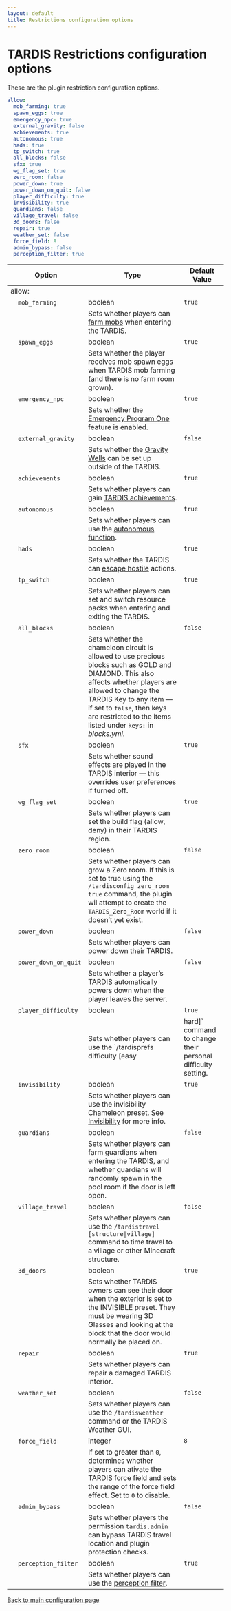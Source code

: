```yaml
---
layout: default
title: Restrictions configuration options
---
```


# TARDIS Restrictions configuration options

These are the plugin restriction configuration options.

```yaml title="/plugins/TARDIS/config.yml"
allow:
  mob_farming: true
  spawn_eggs: true
  emergency_npc: true
  external_gravity: false
  achievements: true
  autonomous: true
  hads: true
  tp_switch: true
  all_blocks: false
  sfx: true
  wg_flag_set: true
  zero_room: false
  power_down: true
  power_down_on_quit: false
  player_difficulty: true
  invisibility: true
  guardians: false
  village_travel: false
  3d_doors: false
  repair: true
  weather_set: false
  force_field: 8
  admin_bypass: false
  perception_filter: true
```

| Option                                        | Type                                                                                                                                                                                                                                                                               | Default Value                                                                                             |
|-----------------------------------------------|------------------------------------------------------------------------------------------------------------------------------------------------------------------------------------------------------------------------------------------------------------------------------------|-----------------------------------------------------------------------------------------------------------|
| allow:                                        |
| &nbsp;&nbsp;&nbsp;&nbsp;`mob_farming`         | boolean                                                                                                                                                                                                                                                                            | `true`                                                                                                    |
| &nbsp;                                        | Sets whether players can [farm mobs](farming) when entering the TARDIS.                                                                                                                                                                                                            |
| &nbsp;&nbsp;&nbsp;&nbsp;`spawn_eggs`          | boolean                                                                                                                                                                                                                                                                            | `true`                                                                                                    |
| &nbsp;                                        | Sets whether the player receives mob spawn eggs when TARDIS mob farming (and there is no farm room grown).                                                                                                                                                                         |
| &nbsp;&nbsp;&nbsp;&nbsp;`emergency_npc`       | boolean                                                                                                                                                                                                                                                                            | `true`                                                                                                    |
| &nbsp;                                        | Sets whether the [Emergency Program One](emergency-program-one) feature is enabled.                                                                                                                                                                                                |
| &nbsp;&nbsp;&nbsp;&nbsp;`external_gravity`    | boolean                                                                                                                                                                                                                                                                            | `false`                                                                                                   |
| &nbsp;                                        | Sets whether the [Gravity Wells](gravity-wells) can be set up outside of the TARDIS.                                                                                                                                                                                               |
| &nbsp;&nbsp;&nbsp;&nbsp;`achievements`        | boolean                                                                                                                                                                                                                                                                            | `true`                                                                                                    |
| &nbsp;                                        | Sets whether players can gain [TARDIS achievements](achievements).                                                                                                                                                                                                                 |
| &nbsp;&nbsp;&nbsp;&nbsp;`autonomous`          | boolean                                                                                                                                                                                                                                                                            | `true`                                                                                                    |
| &nbsp;                                        | Sets whether players can use the [autonomous function](autonomous).                                                                                                                                                                                                                |
| &nbsp;&nbsp;&nbsp;&nbsp;`hads`                | boolean                                                                                                                                                                                                                                                                            | `true`                                                                                                    |
| &nbsp;                                        | Sets whether the TARDIS can [escape hostile](hads) actions.                                                                                                                                                                                                                        |
| &nbsp;&nbsp;&nbsp;&nbsp;`tp_switch`           | boolean                                                                                                                                                                                                                                                                            | `true`                                                                                                    |
| &nbsp;                                        | Sets whether players can set and switch resource packs when entering and exiting the TARDIS.                                                                                                                                                                                       |
| &nbsp;&nbsp;&nbsp;&nbsp;`all_blocks`          | boolean                                                                                                                                                                                                                                                                            | `false`                                                                                                   |
| &nbsp;                                        | Sets whether the chameleon circuit is allowed to use precious blocks such as GOLD and DIAMOND. This also affects whether players are allowed to change the TARDIS Key to any item — if set to `false`, then keys are restricted to the items listed under `keys:` in _blocks.yml_. |
| &nbsp;&nbsp;&nbsp;&nbsp;`sfx`                 | boolean                                                                                                                                                                                                                                                                            | `true`                                                                                                    |
| &nbsp;                                        | Sets whether sound effects are played in the TARDIS interior — this overrides user preferences if turned off.                                                                                                                                                                      |
| &nbsp;&nbsp;&nbsp;&nbsp;`wg_flag_set`         | boolean                                                                                                                                                                                                                                                                            | `true`                                                                                                    |
| &nbsp;                                        | Sets whether players can set the build flag (allow, deny) in their TARDIS region.                                                                                                                                                                                                  |
| &nbsp;&nbsp;&nbsp;&nbsp;`zero_room`           | boolean                                                                                                                                                                                                                                                                            | `false`                                                                                                   |
| &nbsp;                                        | Sets whether players can grow a Zero room. If this is set to true using the `/tardisconfig zero_room true` command, the plugin wil attempt to create the `TARDIS_Zero_Room` world if it doesn’t yet exist.                                                                         |
| &nbsp;&nbsp;&nbsp;&nbsp;`power_down`          | boolean                                                                                                                                                                                                                                                                            | `false`                                                                                                   |
| &nbsp;                                        | Sets whether players can power down their TARDIS.                                                                                                                                                                                                                                  |
| &nbsp;&nbsp;&nbsp;&nbsp;`power_down_on_quit`  | boolean                                                                                                                                                                                                                                                                            | `false`                                                                                                   |
| &nbsp;                                        | Sets whether a player’s TARDIS automatically powers down when the player leaves the server.                                                                                                                                                                                        |
| &nbsp;&nbsp;&nbsp;&nbsp;`player_difficulty`   | boolean                                                                                                                                                                                                                                                                            | `true`                                                                                                    |
| &nbsp;                                        | Sets whether players can use the `/tardisprefs difficulty [easy                                                                                                                                                                                                                    | hard]` command to change their personal difficulty setting.                                               |
| &nbsp;&nbsp;&nbsp;&nbsp;`invisibility`        | boolean                                                                                                                                                                                                                                                                            | `true`                                                                                                    |
| &nbsp;                                        | Sets whether players can use the invisibility Chameleon preset. See [Invisibility](invisibility) for more info.                                                                                                                                                                    |
| &nbsp;&nbsp;&nbsp;&nbsp;`guardians`           | boolean                                                                                                                                                                                                                                                                            | `false`                                                                                                   |
| &nbsp;                                        | Sets whether players can farm guardians when entering the TARDIS, and whether guardians will randomly spawn in the pool room if the door is left open.                                                                                                                             |
| &nbsp;&nbsp;&nbsp;&nbsp;`village_travel`      | boolean                                                                                                                                                                                                                                                                            | `false`                                                                                                   |
| &nbsp;                                        | Sets whether players can use the `/tardistravel [structure\|village]` command to time travel to a village or other Minecraft structure.                                                                                                                                            |
| &nbsp;&nbsp;&nbsp;&nbsp;`3d_doors`            | boolean                                                                                                                                                                                                                                                                            | `true`                                                                                                    |
| &nbsp;                                        | Sets whether TARDIS owners can see their door when the exterior is set to the INVISIBLE preset. They must be wearing 3D Glasses and looking at the block that the door would normally be placed on.                                                                                |
| &nbsp;&nbsp;&nbsp;&nbsp;`repair`              | boolean                                                                                                                                                                                                                                                                            | `true`                                                                                                    |
| &nbsp;                                        | Sets whether players can repair a damaged TARDIS interior.                                                                                                                                                                                                                         |
| &nbsp;&nbsp;&nbsp;&nbsp;`weather_set`         | boolean                                                                                                                                                                                                                                                                            | `false`                                                                                                   |
| &nbsp;                                        | Sets whether players can use the `/tardisweather` command or the TARDIS Weather GUI.                                                                                                                                                                                               |
| &nbsp;&nbsp;&nbsp;&nbsp;`force_field`         | integer                                                                                                                                                                                                                                                                            | `8`                                                                                                       |
| &nbsp;                                        | If set to greater than `0`, determines whether players can ativate the TARDIS force field and sets the range of the force field effect. Set to `0` to disable.                                                                                                                     |
| &nbsp;&nbsp;&nbsp;&nbsp;`admin_bypass`        | boolean                                                                                                                                                                                                                                                                            | `false`                                                                                                   |
| &nbsp;                                        | Sets whether players the permission `tardis.admin` can bypass TARDIS travel location and plugin protection checks.                                                                                                                                                                 |
| &nbsp;&nbsp;&nbsp;&nbsp;`perception_filter`   | boolean                                                                                                                                                                                                                                                                            | `true`                                                                                                    |
| &nbsp;                                        | Sets whether players can use the [perception filter](perception-filter).                                                                                                                                                                                                           |


[Back to main configuration page](category/plugin-configuration)

